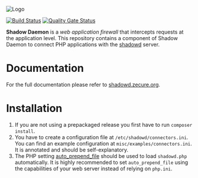 ![Logo](https://shadowd.zecure.org/img/logo_small.png)

[![Build Status](https://github.com/zecure/shadowd_php/actions/workflows/analyze.yml/badge.svg)](https://github.com/zecure/shadowd_php/actions/workflows/analyze.yml)
[![Quality Gate Status](https://sonarcloud.io/api/project_badges/measure?project=zecure_shadowd_php&metric=alert_status)](https://sonarcloud.io/dashboard?id=zecure_shadowd_php)

**Shadow Daemon** is a *web application firewall* that intercepts requests at the application level.
This repository contains a component of Shadow Daemon to connect PHP applications with the [shadowd](https://github.com/zecure/shadowd) server.

# Documentation
For the full documentation please refer to [shadowd.zecure.org](https://shadowd.zecure.org/).

# Installation
1. If you are not using a prepackaged release you first have to run `composer install`.
2. You have to create a configuration file at `/etc/shadowd/connectors.ini`. You can find an example configuration at `misc/examples/connectors.ini`. It is annotated and should be self-explanatory.
3. The PHP setting [auto_prepend_file](http://php.net/manual/en/ini.core.php#ini.auto-prepend-file) should be used to load `shadowd.php` automatically.
   It is highly recommended to set `auto_prepend_file` using the capabilities of your web server instead of relying on `php.ini`.
